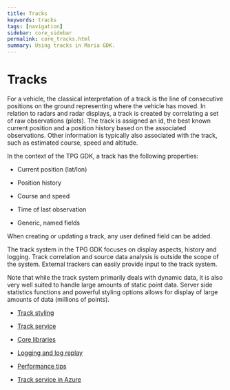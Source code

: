 ```yaml
---
title: Tracks
keywords: tracks
tags: [navigation]
sidebar: core_sidebar
permalink: core_tracks.html
summary: Using tracks in Maria GDK.
---
```


# Tracks

For a vehicle, the classical interpretation of a track is the line of consecutive positions on the ground representing where the vehicle has moved. In relation to radars and radar displays, a track is created by correlating a set of raw observations (plots). The track is assigned an id, the best known current position and a position history based on the associated observations. Other information is typically also associated with the track, such as estimated course, speed and altitude.

In the context of the TPG GDK, a track has the following properties:

*  Current position (lat/lon)

*  Position history

*  Course and speed

*  Time of last observation

*  Generic, named fields 

When creating or updating a track, any user defined field can be added.

The track system in the TPG GDK focuses on display aspects, history and logging. Track correlation and source data analysis is outside the scope of the system. External trackers can easily provide input to the track system.

Note that while the track system primarily deals with dynamic data, it is also very well suited to handle large amounts of static point data. Server side statistics functions and powerful styling options allows for display of large amounts of data (millions of points).


*  [Track styling](./core_styling_track.html)

*  [Track service]()

*  [Core libraries]()

*  [Logging and log replay]()

*  [Performance tips](./core_tracks_performance_tips.html)

*  [Track service in Azure]()


